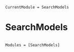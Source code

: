 ```@meta
CurrentModule = SearchModels
```

# SearchModels

```@index
```

```@autodocs
Modules = [SearchModels]
```
